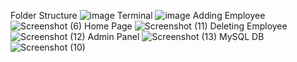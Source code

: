 Folder Structure
![image](https://github.com/user-attachments/assets/f292fd5a-be38-492b-a508-f57031f285b2)
Terminal
![image](https://github.com/user-attachments/assets/468c03e9-f2e2-45b8-b287-97948644eae4)
Adding Employee
![Screenshot (6)](https://github.com/user-attachments/assets/d833f872-5546-44e8-a5fe-1f8c0ba3307f)
Home Page
![Screenshot (11)](https://github.com/user-attachments/assets/4469ad37-7dff-40c8-aced-940779308079)
Deleting Employee
![Screenshot (12)](https://github.com/user-attachments/assets/5e68b051-813d-4b37-8eae-856ea2b9cf13)
Admin Panel
![Screenshot (13)](https://github.com/user-attachments/assets/c2641810-48c7-4efa-8fd4-7d339ef860e1)
MySQL DB
![Screenshot (10)](https://github.com/user-attachments/assets/e01493ef-1967-4c37-a395-c3ff85a6c9dd)
